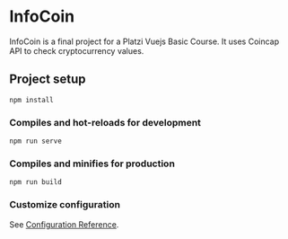 # InfoCoin
InfoCoin is a final project for a Platzi Vuejs Basic Course. It uses Coincap API to check cryptocurrency values.

## Project setup
```
npm install
```

### Compiles and hot-reloads for development
```
npm run serve
```

### Compiles and minifies for production
```
npm run build
```

### Customize configuration
See [Configuration Reference](https://cli.vuejs.org/config/).
